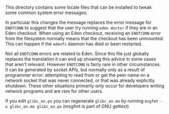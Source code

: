 This directory contains some locale files that can be installed to tweak some
common system error messages.

In particular this changes the message replaces the error message for
`ENOTCONN` to suggest that the user try running `eden doctor` if they are in an
Eden checkout.  When using an Eden checkout, receiving an `ENOTCONN` error from
the filesystem normally means that the checkout has been unmounted.  This can
happen if the `edenfs` daemon has died or been restarted.

Not all `ENOTCONN` errors are related to Eden.  Since this file just globally
replaces the translation it can end up showing this advice in some cases that
aren't relevant.  However `ENOTCONN` is fairly rare in other circumstances.
It can be generated by socket APIs, but normally only as a result of programmer
error: attempting to read from or get the peer name on a network socket that
was never connected, or that was already explicitly shutdown.  These other
situations primarily only occur for developers writing network programs and are
rare for other users.

If you edit `glibc_en.po` you can regenerate `glibc_en.mo` by running
`msgfmt -o glibc_en.mo glibc_en.po`
(msgfmt is part of GNU gettext)
